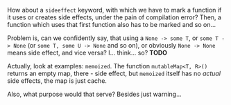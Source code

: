 How about a `sideeffect` keyword, with which we have to mark a function if it uses or creates side effects, under the pain of compilation error?
Then, a function which uses that first function also has to be marked and so on...

Problem is, can we confidently say, that using a `None -> some T`, or `some T -> None` (or `some T, some U -> None` and so on),
or obviously `None -> None` means side effect, and vice versa? I... think... so? **TODO**

Actually, look at examples: `memoized`. The function `mutableMap<T, R>()` returns an empty map, there - side effect,
but `memoized` itself has no _actual_ side effects, the map is just cache.

Also, what purpose would that serve? Besides just warning...